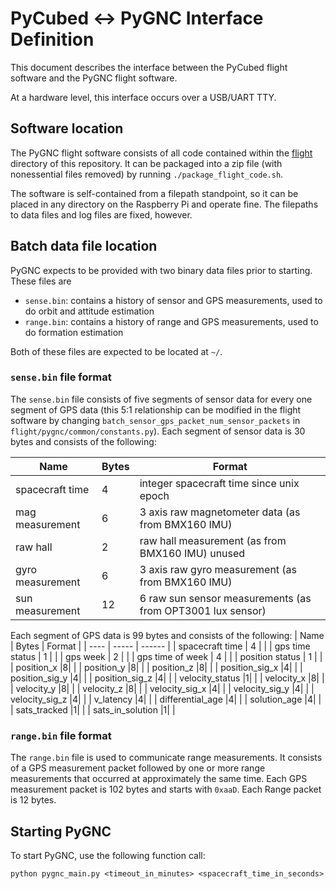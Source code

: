 # PyCubed <-> PyGNC Interface Definition
This document describes the interface between the PyCubed flight software and the PyGNC flight software.

At a hardware level, this interface occurs over a USB/UART TTY.

## Software location
The PyGNC flight software consists of all code contained within the [flight](../flight/) directory of this repository.
It can be packaged into a zip file (with nonessential files removed) by running `./package_flight_code.sh`.

The software is self-contained from a filepath standpoint, so it can be placed in any directory on the Raspberry Pi and operate fine.
The filepaths to data files and log files are fixed, however.

## Batch data file location
PyGNC expects to be provided with two binary data files prior to starting. These files are

* `sense.bin`: contains a history of sensor and GPS measurements, used to do orbit and attitude estimation
* `range.bin`: contains a history of range and GPS measurements, used to do formation estimation

Both of these files are expected to be located at `~/`.

### `sense.bin` file format
The `sense.bin` file consists of five segments of sensor data for every one segment of GPS data (this 5:1 relationship can be modified in the flight software by changing `batch_sensor_gps_packet_num_sensor_packets` in `flight/pygnc/common/constants.py`).
Each segment of sensor data is 30 bytes and consists of the following:

| Name | Bytes | Format |
| ---- | ----- | ------ |
| spacecraft time | 4 | integer spacecraft time since unix epoch |
| mag measurement | 6 | 3 axis raw magnetometer data (as from BMX160 IMU) |
| raw hall | 2 | raw hall measurement (as from BMX160 IMU) unused |
| gyro measurement | 6 | 3 axis raw gyro measurement (as from BMX160 IMU) |
|  sun measurement | 12 | 6 raw sun sensor measurements (as from OPT3001 lux sensor) |


Each segment of GPS data is 99 bytes and consists of the following:
| Name | Bytes | Format |
| ---- | ----- | ------ |
| spacecraft time | 4 | |
| gps time status | 1 | |
| gps week | 2 | |
| gps time of week | 4 | |
| position status | 1 | |
| position_x |8| |
| position_y |8| |
| position_z |8| |
| position_sig_x |4| |
| position_sig_y |4| |
| position_sig_z |4| |
| velocity_status |1| |
| velocity_x |8| |
| velocity_y |8| |
| velocity_z |8| |
| velocity_sig_x |4| |
| velocity_sig_y |4| |
| velocity_sig_z |4| |
| v_latency |4| |
| differential_age |4| |
| solution_age |4| |
| sats_tracked |1| |
| sats_in_solution |1| |

### `range.bin` file format
The `range.bin` file is used to communicate range measurements.
It consists of a GPS measurement packet followed by one or more range measurements that occurred at approximately the same time.
Each GPS measurement packet is 102 bytes and starts with `0xaaD`. 
Each Range packet is 12 bytes.

## Starting PyGNC 
To start PyGNC, use the following function call:

```
python pygnc_main.py <timeout_in_minutes> <spacecraft_time_in_seconds>
```
